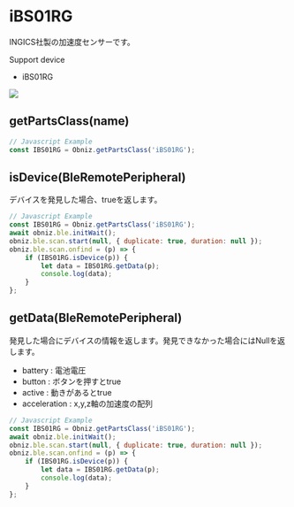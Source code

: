 # iBS01RG

INGICS社製の加速度センサーです。

Support device

- iBS01RG

![](image.jpg)


## getPartsClass(name)

```javascript
// Javascript Example
const IBS01RG = Obniz.getPartsClass('iBS01RG');
```

## isDevice(BleRemotePeripheral)

デバイスを発見した場合、trueを返します。

```javascript
// Javascript Example
const IBS01RG = Obniz.getPartsClass('iBS01RG');
await obniz.ble.initWait();
obniz.ble.scan.start(null, { duplicate: true, duration: null });
obniz.ble.scan.onfind = (p) => {
    if (IBS01RG.isDevice(p)) {
        let data = IBS01RG.getData(p);
        console.log(data);
    }
};
```

## getData(BleRemotePeripheral)

発見した場合にデバイスの情報を返します。発見できなかった場合にはNullを返します。

- battery : 電池電圧
- button : ボタンを押すとtrue
- active : 動きがあるとtrue
- acceleration :  x,y,z軸の加速度の配列

```javascript
// Javascript Example
const IBS01RG = Obniz.getPartsClass('iBS01RG');
await obniz.ble.initWait();
obniz.ble.scan.start(null, { duplicate: true, duration: null });
obniz.ble.scan.onfind = (p) => {
    if (IBS01RG.isDevice(p)) {
        let data = IBS01RG.getData(p);
        console.log(data);
    }
};
```

